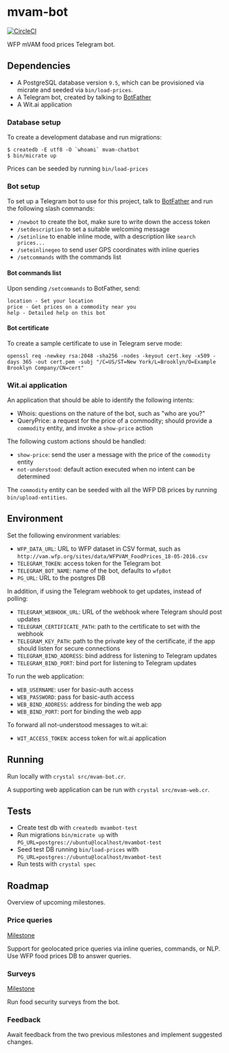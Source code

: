 # mvam-bot

[![CircleCI](https://circleci.com/gh/instedd/mvam-chatbot/tree/master.svg?style=svg&circle-token=5ae2f59b63a0f6b8e7451ea53cdbb4cfc8e23c88)](https://circleci.com/gh/instedd/mvam-chatbot/tree/master)

WFP mVAM food prices Telegram bot.

## Dependencies

* A PostgreSQL database version `9.5`, which can be provisioned via micrate and seeded via `bin/load-prices`.
* A Telegram bot, created by talking to [BotFather](telegram.me/BotFather)
* A Wit.ai application

### Database setup

To create a development database and run migrations:
```
$ createdb -E utf8 -O `whoami` mvam-chatbot
$ bin/micrate up
```

Prices can be seeded by running `bin/load-prices`

### Bot setup

To set up a Telegram bot to use for this project, talk to [BotFather](telegram.me/BotFather) and run the following slash commands:

* `/newbot` to create the bot, make sure to write down the access token
* `/setdescription` to set a suitable welcoming message
* `/setinline` to enable inline mode, with a description like `search prices...`
* `/seteinlinegeo` to send user GPS coordinates with inline queries
* `/setcommands` with the commands list

#### Bot commands list

Upon sending `/setcommands` to BotFather, send:
```
location - Set your location
price - Get prices on a commodity near you
help - Detailed help on this bot
```

#### Bot certificate

To create a sample certificate to use in Telegram serve mode:
```
openssl req -newkey rsa:2048 -sha256 -nodes -keyout cert.key -x509 -days 365 -out cert.pem -subj "/C=US/ST=New York/L=Brooklyn/O=Example Brooklyn Company/CN=cert"
```

### Wit.ai application

An application that should be able to identify the following intents:
* Whois: questions on the nature of the bot, such as "who are you?"
* QueryPrice: a request for the price of a commodity; should provide a `commodity` entity, and invoke a `show-price` action

The following custom actions should be handled:
* `show-price`: send the user a message with the price of the `commodity` entity
* `not-understood`: default action executed when no intent can be determined

The `commodity` entity can be seeded with all the WFP DB prices by running `bin/upload-entities`.

## Environment

Set the following environment variables:

* `WFP_DATA_URL`: URL to WFP dataset in CSV format, such as `http://vam.wfp.org/sites/data/WFPVAM_FoodPrices_18-05-2016.csv`
* `TELEGRAM_TOKEN`: access token for the Telegram bot
* `TELEGRAM_BOT_NAME`: name of the bot, defaults to `wfpBot`
* `PG_URL`: URL to the postgres DB

In addition, if using the Telegram webhook to get updates, instead of polling:

* `TELEGRAM_WEBHOOK_URL`: URL of the webhook where Telegram should post updates
* `TELEGRAM_CERTIFICATE_PATH`: path to the certificate to set with the webhook
* `TELEGRAM_KEY_PATH`: path to the private key of the certificate, if the app should listen for secure connections
* `TELEGRAM_BIND_ADDRESS`: bind address for listening to Telegram updates
* `TELEGRAM_BIND_PORT`: bind port for listening to Telegram updates

To run the web application:

* `WEB_USERNAME`: user for basic-auth access
* `WEB_PASSWORD`: pass for basic-auth access
* `WEB_BIND_ADDRESS`: address for binding the web app
* `WEB_BIND_PORT`:  port for binding the web app


To forward all not-understood messages to wit.ai:

* `WIT_ACCESS_TOKEN`: access token for wit.ai application

## Running

Run locally with `crystal src/mvam-bot.cr`.

A supporting web application can be run with `crystal src/mvam-web.cr`.

## Tests

* Create test db with `createdb mvambot-test`
* Run migrations `bin/micrate up` with `PG_URL=postgres://ubuntu@localhost/mvambot-test`
* Seed test DB running `bin/load-prices` with `PG_URL=postgres://ubuntu@localhost/mvambot-test`
* Run tests with `crystal spec`

## Roadmap

Overview of upcoming milestones.

### Price queries

[Milestone](https://github.com/instedd/mvam-chatbot/milestones/Version%201.0%20-%20Price%20Queries)

Support for geolocated price queries via inline queries, commands, or NLP.
Use WFP food prices DB to answer queries.

### Surveys

[Milestone](https://github.com/instedd/mvam-chatbot/milestones/2/edit)

Run food security surveys from the bot.

### Feedback

Await feedback from the two previous milestones and implement suggested changes.
